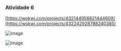 ### Atividade 6

[https://wokwi.com/projects/432144956821444609](https://wokwi.com/projects/432242928788240385)

![image](https://github.com/user-attachments/assets/446405e2-5e71-4af2-bec8-7cde79eb0ba6)

![image](https://github.com/user-attachments/assets/9bbfb8c1-c17e-4d60-be91-ae96f1a18397)
